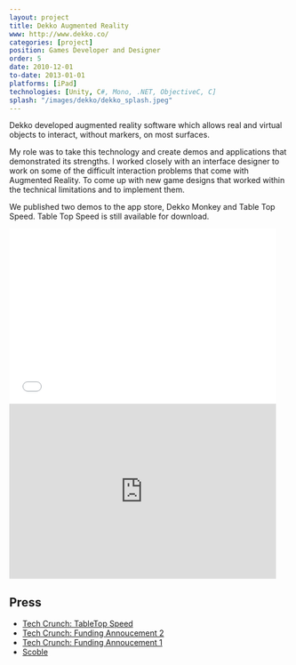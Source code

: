 ```yaml
---
layout: project
title: Dekko Augmented Reality
www: http://www.dekko.co/
categories: [project]
position: Games Developer and Designer
order: 5
date: 2010-12-01
to-date: 2013-01-01
platforms: [iPad]
technologies: [Unity, C#, Mono, .NET, ObjectiveC, C]
splash: "/images/dekko/dekko_splash.jpeg"
---
```


Dekko developed augmented reality software which allows real and virtual objects to interact, without markers, on most surfaces.

My role was to take this technology and create demos and applications that demonstrated its strengths. I worked closely with an interface designer to work on some of the difficult interaction problems that come with Augmented Reality. To come up with new game designs that worked within the technical limitations and to implement them.

We published two demos to the app store, Dekko Monkey and Table Top Speed. Table Top Speed is still available for download.

<div class="row video">
  <div class="col-md-6">
    <iframe width="480" height="315" src="//www.youtube.com/embed/BAPkxkLdkEY" frameborder="0" allowfullscreen></iframe>
  </div>
  <div class="col-md-6">
    <iframe width="480" height="315" src="http://www.youtube.com/embed/Lqh8EXuoW-o" frameborder="0" allowfullscreen></iframe>
  </div>
</div>


## Press
- [Tech Crunch: TableTop Speed](http://techcrunch.com/2013/06/09/dekko-2/)
- [Tech Crunch: Funding Annoucement 2](http://techcrunch.com/2013/05/09/dekko-real-world-os/)
- [Tech Crunch: Funding Annoucement 1](http://techcrunch.com/2012/09/07/dekko/)
- [Scoble](http://scobleizer.overblog.com/exclusive-first-augmented-reality-is-coming-back)

